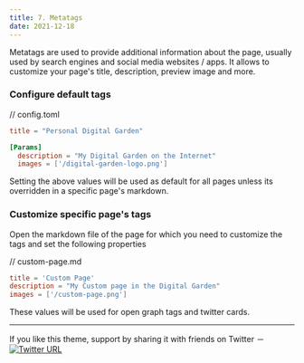 ```yaml
---
title: 7. Metatags
date: 2021-12-18
---
```


Metatags are used to provide additional information about the page, usually used by search engines and social media websites / apps. It allows to customize your page's title, description, preview image and more.

### Configure default tags

// config.toml

```toml
title = "Personal Digital Garden"

[Params]
  description = "My Digital Garden on the Internet"
  images = ['/digital-garden-logo.png']
```

Setting the above values will be used as default for all pages unless its overridden in a specific page's markdown.

### Customize specific page's tags

Open the markdown file of the page for which you need to customize the tags and set the following properties

// custom-page.md

```toml
title = 'Custom Page'
description = "My Custom page in the Digital Garden"
images = ['/custom-page.png']
```

These values will be used for open graph tags and twitter cards.

---

<div class="not-prose">
If you like this theme, support by sharing it with friends on Twitter － <a href="https://twitter.com/intent/tweet?text=Digital%20Garden%20theme%20for%20Hugo%0Ahttps%3A//github.com/apvarun/digital-garden-hugo-theme"><img class="inline" alt="Twitter URL" src="https://img.shields.io/twitter/url?style=social&url=https%3A%2F%2Fgithub.com%2Fapvarun%2Fdigital-garden-hugo-theme"></a>
</div>
